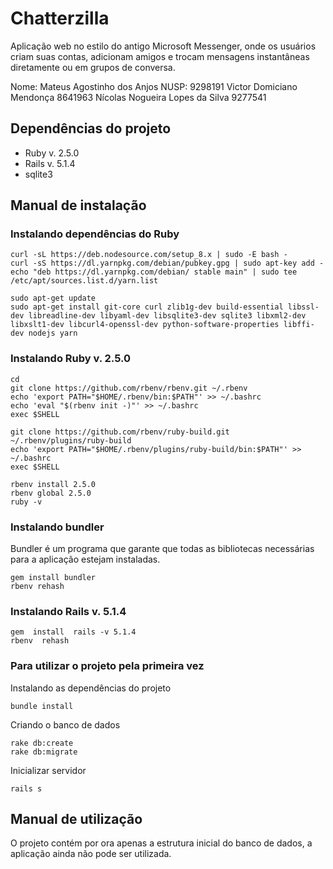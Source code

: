 # Chatterzilla

Aplicação web no estilo do antigo Microsoft Messenger, onde os usuários criam suas contas, adicionam amigos e trocam mensagens instantâneas diretamente ou em grupos de conversa.

Nome:	Mateus Agostinho dos Anjos			NUSP:	9298191
		Victor Domiciano Mendonça					8641963
		Nícolas Nogueira Lopes da Silva				9277541

## Dependências do projeto

* Ruby v. 2.5.0
* Rails v. 5.1.4
* sqlite3

## Manual de instalação

### Instalando dependências do Ruby

```
curl -sL https://deb.nodesource.com/setup_8.x | sudo -E bash -
curl -sS https://dl.yarnpkg.com/debian/pubkey.gpg | sudo apt-key add -
echo "deb https://dl.yarnpkg.com/debian/ stable main" | sudo tee /etc/apt/sources.list.d/yarn.list

sudo apt-get update
sudo apt-get install git-core curl zlib1g-dev build-essential libssl-dev libreadline-dev libyaml-dev libsqlite3-dev sqlite3 libxml2-dev libxslt1-dev libcurl4-openssl-dev python-software-properties libffi-dev nodejs yarn
```

### Instalando Ruby v. 2.5.0

```
cd
git clone https://github.com/rbenv/rbenv.git ~/.rbenv
echo 'export PATH="$HOME/.rbenv/bin:$PATH"' >> ~/.bashrc
echo 'eval "$(rbenv init -)"' >> ~/.bashrc
exec $SHELL

git clone https://github.com/rbenv/ruby-build.git ~/.rbenv/plugins/ruby-build
echo 'export PATH="$HOME/.rbenv/plugins/ruby-build/bin:$PATH"' >> ~/.bashrc
exec $SHELL

rbenv install 2.5.0
rbenv global 2.5.0
ruby -v
```

### Instalando bundler

Bundler é um programa que garante que todas as bibliotecas necessárias para a aplicação estejam instaladas.

```
gem install bundler
rbenv rehash
```

### Instalando Rails v. 5.1.4

```
gem  install  rails -v 5.1.4
rbenv  rehash
```

### Para utilizar o projeto pela primeira vez

Instalando as dependências do projeto

```
bundle install
```

Criando o banco de dados

```
rake db:create
rake db:migrate
```

Inicializar servidor

```
rails s
```

## Manual de utilização

O projeto contém por ora apenas a estrutura inicial do banco de dados, a aplicação ainda não pode ser utilizada.